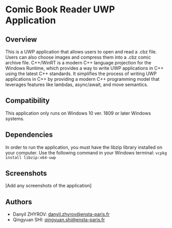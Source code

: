 # Comic Book Reader UWP Application

## Overview
This is a UWP application that allows users to open and read a .cbz file. Users can also choose images and compress them into a .cbz comic archive file.
C++/WinRT is a modern C++ language projection for the Windows Runtime, which provides a way to write UWP applications in C++ using the latest C++ standards. It simplifies the process of writing UWP applications in C++ by providing a modern C++ programming model that leverages features like lambdas, async/await, and move semantics.

## Compatibility
This application only runs on Windows 10 ver. 1809 or later Windows systems.

## Dependencies
In order to run the application, you must have the libzip library installed on your computer. Use the following command in your Windows terminal: `vcpkg install libzip:x64-uwp`

## Screenshots
[Add any screenshots of the application]

## Authors
- Danyil ZHYROV: danyil.zhyrov@ensta-paris.fr
- Qingyuan SHI: qingyuan.shi@ensta-paris.fr